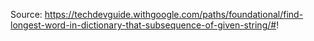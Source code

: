 Source: https://techdevguide.withgoogle.com/paths/foundational/find-longest-word-in-dictionary-that-subsequence-of-given-string/#!